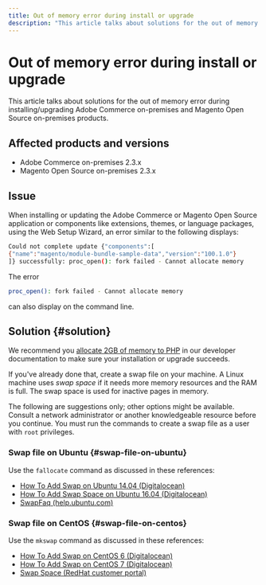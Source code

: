 ```yaml
---
title: Out of memory error during install or upgrade
description: "This article talks about solutions for the out of memory error during installing/upgrading Adobe Commerce on-premises and Magento Open Source on-premises products."
---
```


# Out of memory error during install or upgrade

This article talks about solutions for the out of memory error during installing/upgrading Adobe Commerce on-premises and Magento Open Source on-premises products.

## Affected products and versions

* Adobe Commerce on-premises 2.3.x
* Magento Open Source on-premises 2.3.x

## Issue

When installing or updating the Adobe Commerce or Magento Open Source application or components like extensions, themes, or language packages, using the Web Setup Wizard, an error similar to the following displays:

```bash
Could not complete update {"components":[
{"name":"magento/module-bundle-sample-data","version":"100.1.0"}
]} successfully: proc_open(): fork failed - Cannot allocate memory
```

The error

```bash
proc_open(): fork failed - Cannot allocate memory
```

can also display on the command line.

## Solution {#solution}

We recommend you [allocate 2GB of memory to PHP](https://devdocs.magento.com/guides/v2.3/install-gde/prereq/php-settings.html) in our developer documentation to make sure your installation or upgrade succeeds.

If you've already done that, create a swap file on your machine. A Linux machine uses *swap space* if it needs more memory resources and the RAM is full. The swap space is used for inactive pages in memory.

The following are suggestions only; other options might be available. Consult a network administrator or another knowledgeable resource before you continue. You must run the commands to create a swap file as a user with `root` privileges.

### Swap file on Ubuntu {#swap-file-on-ubuntu}

Use the `fallocate` command as discussed in these references:

* [How To Add Swap on Ubuntu 14.04 (Digitalocean)](https://www.digitalocean.com/community/tutorials/how-to-add-swap-on-ubuntu-14-04)
* [How To Add Swap Space on Ubuntu 16.04 (Digitalocean)](https://www.digitalocean.com/community/tutorials/how-to-add-swap-space-on-ubuntu-16-04)
* [SwapFaq (help.ubuntu.com)](https://help.ubuntu.com/community/SwapFaq)

### Swap file on CentOS {#swap-file-on-centos}

Use the `mkswap` command as discussed in these references:

* [How To Add Swap on CentOS 6 (Digitalocean)](https://www.digitalocean.com/community/tutorials/how-to-add-swap-on-centos-6)
* [How To Add Swap on CentOS 7 (Digitalocean)](https://www.digitalocean.com/community/tutorials/how-to-add-swap-on-centos-7)
* [Swap Space (RedHat customer portal)](https://access.redhat.com/documentation/en-US/Red_Hat_Enterprise_Linux/6/html/Storage_Administration_Guide/ch-swapspace.html) 

